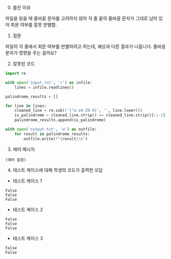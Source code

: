 0. 틀린 이유

파일을 읽을 때 줄바꿈 문자를 고려하지 않아 각 줄 끝의 줄바꿈 문자가 그대로 남아 있어 회문 여부를 잘못 판별함.

1. 질문

파일의 각 줄에서 회문 여부를 판별하려고 하는데, 예상과 다른 결과가 나옵니다. 줄바꿈 문자가 영향을 주는 걸까요?

2. 잘못된 코드

```python
import re

with open('input.txt', 'r') as infile:
    lines = infile.readlines()

palindrome_results = []

for line in lines:
    cleaned_line = re.sub(r'[^a-zA-Z0-9]', '', line.lower())
    is_palindrome = cleaned_line.strip() == cleaned_line.strip()[::-1]
    palindrome_results.append(is_palindrome)

with open('output.txt', 'w') as outfile:
    for result in palindrome_results:
        outfile.write(f"{result}\n")
```

3. 에러 메시지

```
(에러 없음)
```

4. 테스트 케이스에 대해 학생의 코드가 출력한 오답

- 테스트 케이스 1

```
False
False
False
```

- 테스트 케이스 2

```
False
False
False
```

- 테스트 케이스 3

```
False
False
```